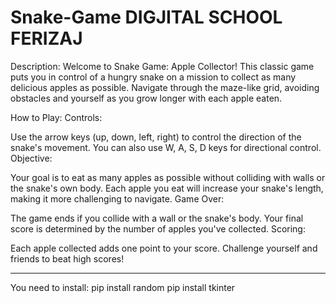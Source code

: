 # Snake-Game DIGJITAL SCHOOL FERIZAJ

Description:
Welcome to Snake Game: Apple Collector! This classic game puts you in control of a hungry snake on a mission to collect as many delicious apples as possible. Navigate through the maze-like grid, avoiding obstacles and yourself as you grow longer with each apple eaten.

How to Play:
Controls:

Use the arrow keys (up, down, left, right) to control the direction of the snake's movement.
You can also use W, A, S, D keys for directional control.
Objective:

Your goal is to eat as many apples as possible without colliding with walls or the snake's own body.
Each apple you eat will increase your snake's length, making it more challenging to navigate.
Game Over:

The game ends if you collide with a wall or the snake's body.
Your final score is determined by the number of apples you've collected.
Scoring:

Each apple collected adds one point to your score.
Challenge yourself and friends to beat high scores!

----------
You need to install:
pip install random
pip install tkinter
